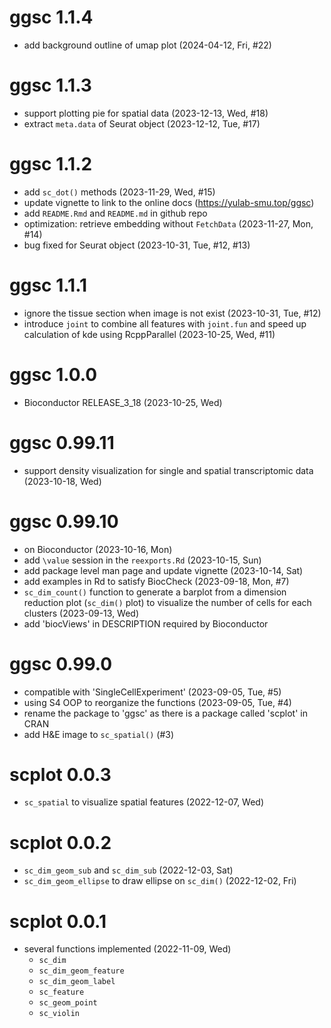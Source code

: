 # ggsc 1.1.4

+ add background outline of umap plot (2024-04-12, Fri, #22)

# ggsc 1.1.3

+ support plotting pie for spatial data (2023-12-13, Wed, #18)
+ extract `meta.data` of Seurat object (2023-12-12, Tue, #17)

# ggsc 1.1.2

+ add `sc_dot()` methods (2023-11-29, Wed, #15)
+ update vignette to link to the online docs (<https://yulab-smu.top/ggsc>)
+ add `README.Rmd` and `README.md` in github repo
+ optimization: retrieve embedding without `FetchData` (2023-11-27, Mon, #14)
+ bug fixed for Seurat object (2023-10-31, Tue, #12, #13)

# ggsc 1.1.1

+ ignore the tissue section when image is not exist (2023-10-31, Tue, #12)
+ introduce `joint` to combine all features with `joint.fun` and speed up calculation of kde using RcppParallel (2023-10-25, Wed, #11)

# ggsc 1.0.0

+ Bioconductor RELEASE_3_18 (2023-10-25, Wed)

# ggsc 0.99.11

+ support density visualization for single and spatial transcriptomic data (2023-10-18, Wed)

# ggsc 0.99.10

+ on Bioconductor (2023-10-16, Mon)
+ add `\value` session in the `reexports.Rd` (2023-10-15, Sun)
+ add package level man page and update vignette (2023-10-14, Sat)
+ add examples in Rd to satisfy BiocCheck (2023-09-18, Mon, #7)
+ `sc_dim_count()` function to generate a barplot from a dimension reduction plot (`sc_dim()` plot) to 
    visualize the number of cells for each clusters (2023-09-13, Wed)
+ add 'biocViews' in DESCRIPTION required by Bioconductor

# ggsc 0.99.0

+ compatible with 'SingleCellExperiment' (2023-09-05, Tue, #5)
+ using S4 OOP to reorganize the functions (2023-09-05, Tue, #4)
+ rename the package to 'ggsc' as there is a package called 'scplot' in CRAN
+ add H&E image to `sc_spatial()` (#3)

# scplot 0.0.3

+ `sc_spatial` to visualize spatial features (2022-12-07, Wed)

# scplot 0.0.2

+ `sc_dim_geom_sub` and `sc_dim_sub` (2022-12-03, Sat)
+ `sc_dim_geom_ellipse` to draw ellipse on `sc_dim()` (2022-12-02, Fri)

# scplot 0.0.1

+ several functions implemented (2022-11-09, Wed)
    - `sc_dim`
    - `sc_dim_geom_feature`
    - `sc_dim_geom_label`
    - `sc_feature`
    - `sc_geom_point`
    - `sc_violin`
